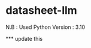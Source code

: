 # datasheet-llm

N.B : Used Python Version : 3.10

*** update this
<!-- After cloning this repo, add the env file to the directory (With openAI key)

Run the first cell (pip...) to install all necessary libraries 

Works best in a conda environment 

use uart.pdf for quick testing (estimate ~2 hours to ingest the pdf on CPU),  need to check how to run this using gpu, preferably within generate_text_summaries and generate_image_summaries and encode image 

a vectore store is in the repo, I need to still figure out how to use it instead of ingesting the pdf every time I run the notebook.  -->

